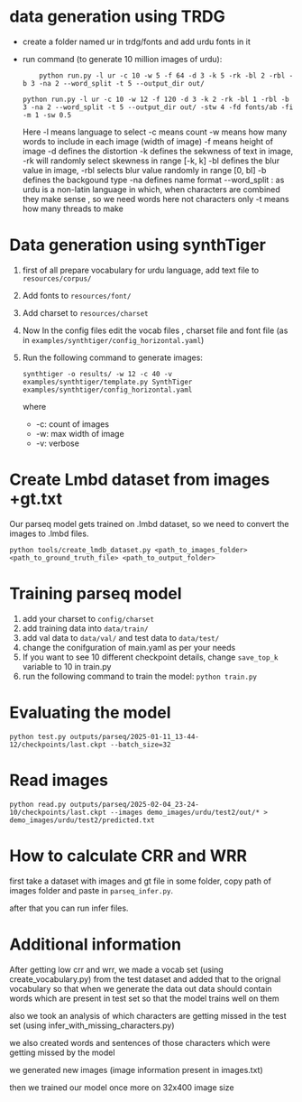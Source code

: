 # data generation using TRDG
- create a folder named ur in trdg/fonts and add urdu fonts in it
- run command (to generate 10 million images of urdu):
    ```
        python run.py -l ur -c 10 -w 5 -f 64 -d 3 -k 5 -rk -bl 2 -rbl -b 3 -na 2 --word_split -t 5 --output_dir out/
    ```

    ```
    python run.py -l ur -c 10 -w 12 -f 120 -d 3 -k 2 -rk -bl 1 -rbl -b 3 -na 2 --word_split -t 5 --output_dir out/ -stw 4 -fd fonts/ab -fi -m 1 -sw 0.5
    ```
    Here -l means language to select
    -c means count
    -w means how many words to include in each image (width of image)
    -f means height of image
    -d defines the distortion
    -k defines the sekwness of text in image, -rk will randomly select skewness in range [-k, k]
    -bl defines the blur value in image, -rbl selects blur value randomly in range [0, bl]
    -b defines the backgound type
    -na defines name format
    --word_split : as urdu is a non-latin language in which, when characters are combined they make sense , so we need words here not characters only
    -t means how many threads to make

# Data generation using synthTiger

1. first of all prepare vocabulary for urdu language, add text file to `resources/corpus/`
2. Add fonts to `resources/font/`
3. Add charset to `resources/charset`
4. Now In the config files edit the vocab files , charset file and font file (as in `examples/synthtiger/config_horizontal.yaml`)
5. Run the following command to generate images:

    ```
    synthtiger -o results/ -w 12 -c 40 -v examples/synthtiger/template.py SynthTiger examples/synthtiger/config_horizontal.yaml
    ```

    where
    - -c: count of images
    - -w: max width of image
    - -v: verbose

# Create Lmbd dataset from images +gt.txt
Our parseq model gets trained on .lmbd dataset, so we need to convert the images to .lmbd files.

```
python tools/create_lmdb_dataset.py <path_to_images_folder> <path_to_ground_truth_file> <path_to_output_folder>
```

# Training parseq model

1. add your charset to `config/charset`
2. add training data into `data/train/`
3. add val data to `data/val/` and test data to `data/test/`
4. change the conifguration of main.yaml as per your needs
5. If you want to see 10 different checkpoint details, change `save_top_k` variable to 10 in train.py
6. run the following command to train the model: `python train.py`

# Evaluating the model
```
python test.py outputs/parseq/2025-01-11_13-44-12/checkpoints/last.ckpt --batch_size=32
```

# Read images
```
python read.py outputs/parseq/2025-02-04_23-24-10/checkpoints/last.ckpt --images demo_images/urdu/test2/out/* > demo_images/urdu/test2/predicted.txt
```


# How to calculate CRR and WRR
first take a dataset with images and gt file in some folder, copy path of images folder and paste in `parseq_infer.py`. 

after that you can run infer files.


# Additional information
After getting low crr and wrr, we made a vocab set (using create_vocabulary.py) from the test dataset and added that to the orignal vocabulary so that  when we generate the data out data should contain words which are present in test set so that the model trains well on them

also we took an analysis of which characters are getting missed in the test set (using infer_with_missing_characters.py)

we also created words and sentences of those characters which were getting missed by the model


we generated new images (image information present in images.txt)

then we trained our model once more on 32x400 image size